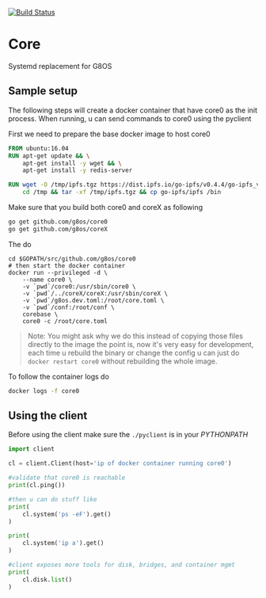 
[![Build Status](https://travis-ci.org/g8os/core.svg?branch=master)](https://travis-ci.org/g8os/core)

# Core 

Systemd replacement for G8OS

## Sample setup
The following steps will create a docker container that have core0 as the init process. When running,
u can send commands to core0 using the pyclient

First we need to prepare the base docker image to host core0
```dockerfile
FROM ubuntu:16.04
RUN apt-get update && \
    apt-get install -y wget && \
    apt-get install -y redis-server

RUN wget -O /tmp/ipfs.tgz https://dist.ipfs.io/go-ipfs/v0.4.4/go-ipfs_v0.4.4_linux-amd64.tar.gz && \
    cd /tmp && tar -xf /tmp/ipfs.tgz && cp go-ipfs/ipfs /bin
```

Make sure that you build both core0 and coreX as following
```bash
go get github.com/g8os/core0
go get github.com/g8os/coreX
```

The do 
```
cd $GOPATH/src/github.com/g8os/core0
# then start the docker container
docker run --privileged -d \
    --name core0 \
    -v `pwd`/core0:/usr/sbin/core0 \
    -v `pwd`/../coreX/coreX:/usr/sbin/coreX \
    -v `pwd`/g8os.dev.toml:/root/core.toml \
    -v `pwd`/conf:/root/conf \
    corebase \
    core0 -c /root/core.toml
```

> Note: You might ask why we do this instead of copying those files directly to the image
> the point is, now it's very easy for development, each time u rebuild the binary or change the config
> u can just do `docker restart core0` without rebuilding the whole image.

To follow the container logs do
```bash
docker logs -f core0
```

## Using the client
Before using the client make sure the `./pyclient` is in your *PYTHONPATH*

```python
import client

cl = client.Client(host='ip of docker container running core0')

#validate that core0 is reachable
print(cl.ping())

#then u can do stuff like
print(
    cl.system('ps -eF').get()
)

print(
    cl.system('ip a').get()
)

#client exposes more tools for disk, bridges, and container mgmt 
print(
    cl.disk.list()
)
```